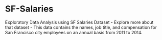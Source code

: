 # SF-Salaries


Exploratory Data Analysis using SF Salaries Dataset - Explore more about that dataset - This data contains the names, job title, and compensation for San Francisco city employees on an annual basis from 2011 to 2014.
